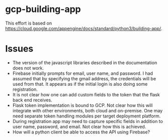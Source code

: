 # gcp-building-app
This effort is based on https://cloud.google.com/appengine/docs/standard/python3/building-app/.

# Issues
* The version of the javascript libraries described in the documentation does not work.
* Firebase initially prompts for email, user name, and password.  I had assumed
  that by specifying the gmail address, the credentials will be used from that.
  It appears as if the initial login is also doing some registration.
* It is not clear how one can add custom fields to the token that the flask back end
  receives.
* Flask token implementation is bound to GCP.  Not clear how this will integrate
  with other environments, both cloud and on-premise.  One may need separate
  token handling modules per target deployment platform.
* During registration app may need to capture specific fields in addition to user name,
  password, and email.  Not clear how this is achieved.
* How will a python client be able to access the API using Firebase?